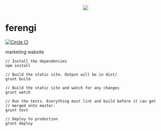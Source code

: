 <p align="center">
  <img src="http://i.imgur.com/2y8QKAE.jpg">
</p>

# ferengi

[![Circle CI](https://circleci.com/gh/opsee/ferengi.svg?style=shield&circle-token=e6bf9dbd148aecb25807ad154244710458a14999)](https://circleci.com/gh/opsee/ferengi)

marketing wabsite

```
// Install the dependencies
npm install

// Build the static site. Output will be in dist/
grunt build

// Build the static site and watch for any changes
grunt watch

// Run the tests. Everything must lint and build before it can get
// merged onto master.
grunt test

// Deploy to production
grunt deploy
```

